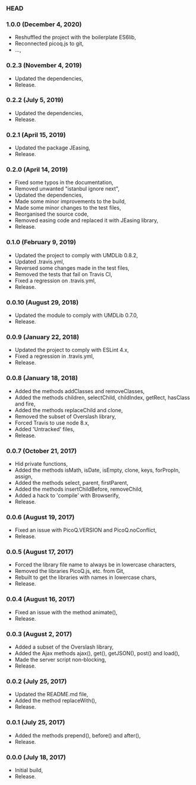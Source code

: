 ### HEAD

### 1.0.0 (December 4, 2020)

  * Reshuffled the project with the boilerplate ES6lib,
  * Reconnected picoq.js to git,
  * ...,


### 0.2.3 (November 4, 2019)

  * Updated the dependencies,
  * Release.


### 0.2.2 (July 5, 2019)

  * Updated the dependencies,
  * Release.


### 0.2.1 (April 15, 2019)

  * Updated the package JEasing,
  * Release.


### 0.2.0 (April 14, 2019)

  * Fixed some typos in the documentation,
  * Removed unwanted "istanbul ignore next",
  * Updated the dependencies,
  * Made some minor improvements to the build,
  * Made some minor changes to the test files,
  * Reorganised the source code,
  * Removed easing code and replaced it with JEasing library,  
  * Release.


### 0.1.0 (February 9, 2019)

  * Updated the project to comply with UMDLib 0.8.2,
  * Updated .travis.yml,
  * Reversed some changes made in the test files,
  * Removed the tests that fail on Travis CI,
  * Fixed a regression on .travis.yml,
  * Release.


### 0.0.10 (August 29, 2018)

  * Updated the module to comply with UMDLib 0.7.0,
  * Release.


### 0.0.9 (January 22, 2018)

  * Updated the project to comply with ESLint 4.x,
  * Fixed a regression in .travis.yml,
  * Release.


### 0.0.8 (January 18, 2018)

  * Added the methods addClasses and removeClasses,
  * Added the methods children, selectChild, childIndex, getRect, hasClass and fire,
  * Added the methods replaceChild and clone,
  * Removed the subset of Overslash library,
  * Forced Travis to use node 8.x,
  * Added 'Untracked' files,
  * Release.


### 0.0.7 (October 21, 2017)

  * Hid private functions,
  * Added the methods isMath, isDate, isEmpty, clone, keys, forPropIn, assign,
  * Added the methods select, parent, firstParent,
  * Added the methods insertChildBefore, removeChild,
  * Added a hack to 'compile' with Browserify,
  * Release.


### 0.0.6 (August 19, 2017)

  * Fixed an issue with PicoQ.VERSION and PicoQ.noConflict,
  * Release.


### 0.0.5 (August 17, 2017)

  * Forced the library file name to always be in lowercase characters,
  * Removed the libraries PicoQ.js, etc. from Git,
  * Rebuilt to get the libraries with names in lowercase chars,
  * Release.


### 0.0.4 (August 16, 2017)

  * Fixed an issue with the method animate(),
  * Release.


### 0.0.3 (August 2, 2017)

  * Added a subset of the Overslash library,
  * Added the Ajax methods ajax(), get(), getJSON(), post() and load(),
  * Made the server script non-blocking,
  * Release.


### 0.0.2 (July 25, 2017)

  * Updated the README.md file,
  * Added the method replaceWith(),
  * Release.


### 0.0.1 (July 25, 2017)

  * Added the methods prepend(), before() and after(),
  * Release.


### 0.0.0 (July 18, 2017)

  * Initial build,
  * Release.
